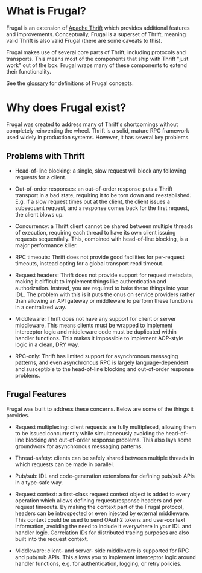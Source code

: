 # What is Frugal?

Frugal is an extension of [Apache Thrift](https://thrift.apache.org/) which
provides additional features and improvements. Conceptually, Frugal is a
superset of Thrift, meaning valid Thrift is also valid Frugal (there are some
caveats to this).

Frugal makes use of several core parts of Thrift, including protocols and
transports. This means most of the components that ship with Thrift "just work"
out of the box. Frugal wraps many of these components to extend their
functionality.

See the [glossary](glossary.md) for definitions of Frugal concepts.

# Why does Frugal exist?

Frugal was created to address many of Thrift's shortcomings without completely
reinventing the wheel. Thrift is a solid, mature RPC framework used widely in
production systems. However, it has several key problems.

## Problems with Thrift

- Head-of-line blocking: a single, slow request will block any following
  requests for a client.

- Out-of-order responses: an out-of-order response puts a Thrift transport in a
  bad state, requiring it to be torn down and reestablished. E.g. if a slow
  request times out at the client, the client issues a subsequent request, and
  a response comes back for the first request, the client blows up.

- Concurrency: a Thrift client cannot be shared between multiple threads of
  execution, requiring each thread to have its own client issuing requests
  sequentially. This, combined with head-of-line blocking, is a major
  performance killer.

- RPC timeouts: Thrift does not provide good facilities for per-request
  timeouts, instead opting for a global transport read timeout.

- Request headers: Thrift does not provide support for request metadata, making
  it difficult to implement things like authentication and authorization.
  Instead, you are required to bake these things into your IDL. The problem
  with this is it puts the onus on service providers rather than allowing an
  API gateway or middleware to perform these functions in a centralized way.

- Middleware: Thrift does not have any support for client or server middleware.
  This means clients must be wrapped to implement interceptor logic and
  middleware code must be duplicated within handler functions. This makes it
  impossible to implement AOP-style logic in a clean, DRY way.

- RPC-only: Thrift has limited support for asynchronous messaging patterns, and
  even asynchronous RPC is largely language-dependent and susceptible to the
  head-of-line blocking and out-of-order response problems. 

## Frugal Features

Frugal was built to address these concerns. Below are some of the things it
provides.

- Request multiplexing: client requests are fully multiplexed, allowing them to
  be issued concurrently while simultaneously avoiding the head-of-line
  blocking and out-of-order response problems. This also lays some groundwork
  for asynchronous messaging patterns.

- Thread-safety: clients can be safely shared between multiple threads in which
  requests can be made in parallel.

- Pub/sub: IDL and code-generation extensions for defining pub/sub APIs in a
  type-safe way.

- Request context: a first-class request context object is added to every
  operation which allows defining request/response headers and per-request
  timeouts. By making the context part of the Frugal protocol, headers can be
  introspected or even injected by external middleware. This context could be
  used to send OAuth2 tokens and user-context information, avoiding the need to
  include it everywhere in your IDL and handler logic. Correlation IDs for
  distributed tracing purposes are also built into the request context.

- Middleware: client- and server- side middleware is supported for RPC and
  pub/sub APIs. This allows you to implement interceptor logic around handler
  functions, e.g. for authentication, logging, or retry policies.
